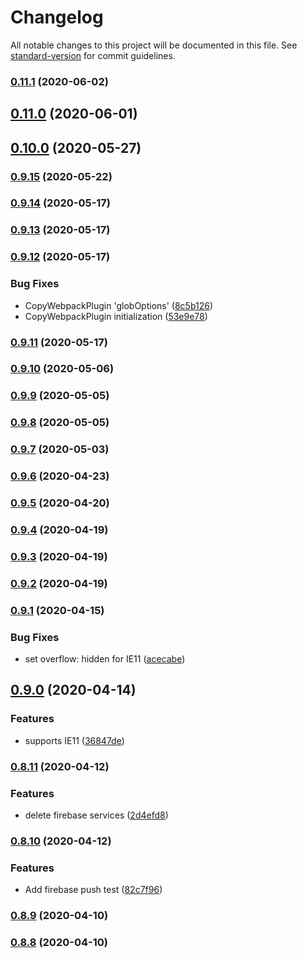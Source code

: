 # Changelog

All notable changes to this project will be documented in this file. See [standard-version](https://github.com/conventional-changelog/standard-version) for commit guidelines.

### [0.11.1](https://github.com/sprout2000/nenrei/compare/v0.11.0...v0.11.1) (2020-06-02)

## [0.11.0](https://github.com/sprout2000/nenrei/compare/v0.10.0...v0.11.0) (2020-06-01)

## [0.10.0](https://github.com/sprout2000/nenrei/compare/v0.9.15...v0.10.0) (2020-05-27)

### [0.9.15](https://github.com/sprout2000/nenrei/compare/v0.9.14...v0.9.15) (2020-05-22)

### [0.9.14](https://github.com/sprout2000/nenrei/compare/v0.9.13...v0.9.14) (2020-05-17)

### [0.9.13](https://github.com/sprout2000/nenrei/compare/v0.9.12...v0.9.13) (2020-05-17)

### [0.9.12](https://github.com/sprout2000/nenrei/compare/v0.9.11...v0.9.12) (2020-05-17)


### Bug Fixes

* CopyWebpackPlugin 'globOptions' ([8c5b126](https://github.com/sprout2000/nenrei/commit/8c5b126eb79341bed9cb13db8bc2fdcd60271c2a))
* CopyWebpackPlugin initialization ([53e9e78](https://github.com/sprout2000/nenrei/commit/53e9e78893b6f63fe596e04816c9a360506d5dc2))

### [0.9.11](https://github.com/sprout2000/nenrei/compare/v0.9.10...v0.9.11) (2020-05-17)

### [0.9.10](https://github.com/sprout2000/nenrei/compare/v0.9.9...v0.9.10) (2020-05-06)

### [0.9.9](https://github.com/sprout2000/nenrei/compare/v0.9.8...v0.9.9) (2020-05-05)

### [0.9.8](https://github.com/sprout2000/nenrei/compare/v0.9.7...v0.9.8) (2020-05-05)

### [0.9.7](https://github.com/sprout2000/nenrei/compare/v0.9.6...v0.9.7) (2020-05-03)

### [0.9.6](https://github.com/sprout2000/nenrei/compare/v0.9.5...v0.9.6) (2020-04-23)

### [0.9.5](https://github.com/sprout2000/nenrei/compare/v0.9.4...v0.9.5) (2020-04-20)

### [0.9.4](https://github.com/sprout2000/nenrei/compare/v0.9.3...v0.9.4) (2020-04-19)

### [0.9.3](https://github.com/sprout2000/nenrei/compare/v0.9.2...v0.9.3) (2020-04-19)

### [0.9.2](https://github.com/sprout2000/nenrei/compare/v0.9.1...v0.9.2) (2020-04-19)

### [0.9.1](https://github.com/sprout2000/nenrei/compare/v0.9.0...v0.9.1) (2020-04-15)


### Bug Fixes

* set overflow: hidden for IE11 ([acecabe](https://github.com/sprout2000/nenrei/commit/acecabe867a77e210a060ffb4945952c6d972276))

## [0.9.0](https://github.com/sprout2000/nenrei/compare/v0.8.11...v0.9.0) (2020-04-14)


### Features

* supports IE11 ([36847de](https://github.com/sprout2000/nenrei/commit/36847de8449672ce5345709bc488c06a225d54ed))

### [0.8.11](https://github.com/sprout2000/nenrei/compare/v0.8.10...v0.8.11) (2020-04-12)


### Features

* delete firebase services ([2d4efd8](https://github.com/sprout2000/nenrei/commit/2d4efd888354dffcbd2ffd401f7ccb78c47c1ad9))

### [0.8.10](https://github.com/sprout2000/nenrei/compare/v0.8.9...v0.8.10) (2020-04-12)


### Features

* Add firebase push test ([82c7f96](https://github.com/sprout2000/nenrei/commit/82c7f962a553d5978446f0e5faaa809e8f894190))

### [0.8.9](https://github.com/sprout2000/nenrei/compare/v0.8.7...v0.8.9) (2020-04-10)

### [0.8.8](https://github.com/sprout2000/nenrei/compare/v0.8.7...v0.8.8) (2020-04-10)
